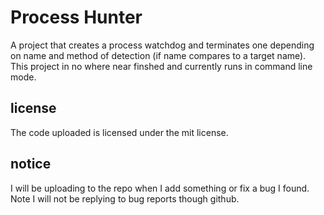 # Process Hunter
A project that creates a process watchdog and terminates one depending on name
and method of detection (if name compares to a target name). This project in no
where near finshed and currently runs in command line mode.

## license
The code uploaded is licensed under the mit license.

## notice
I will be uploading to the repo when I add something or fix a bug I found. Note
I will not be replying to bug reports though github.
 
